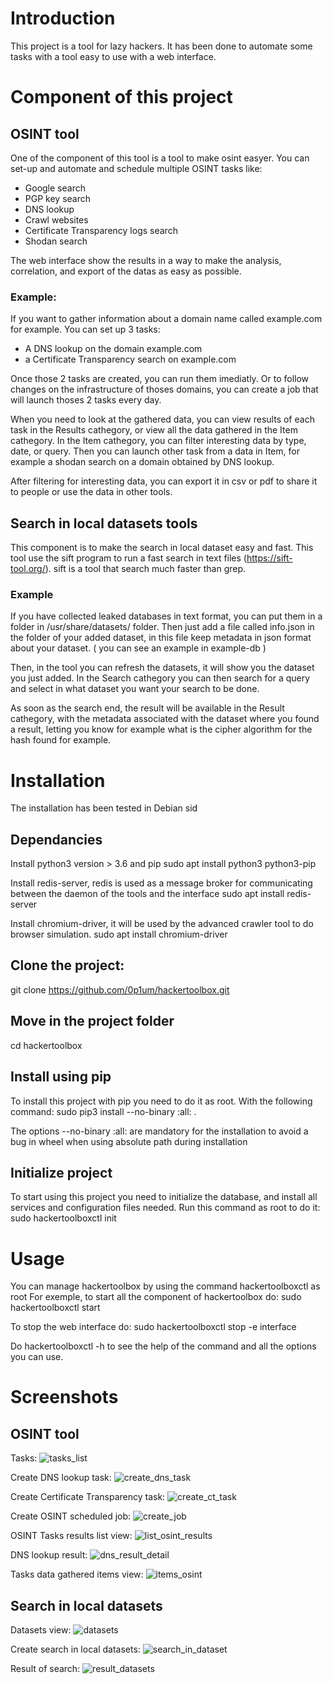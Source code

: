 # Introduction
This project is a tool for lazy hackers. It has been done to automate some tasks with a tool easy to use with a web interface. 
# Component of this project
## OSINT tool
One of the component of this tool is a tool to make osint easyer.
You can set-up and automate and schedule multiple OSINT tasks like:
- Google search
- PGP key search
- DNS lookup
- Crawl websites
- Certificate Transparency logs search
- Shodan search

The web interface show the results in a way to make the analysis, correlation, and export of the datas as easy as possible.
### Example:
If you want to gather information about a domain name called example.com for example. You can set up 3 tasks:
- A DNS lookup on the domain example.com
- a Certificate Transparency search on example.com

Once those 2 tasks are created, you can run them imediatly. Or to follow changes on the infrastructure of thoses domains, you can create a job that will launch thoses 2 tasks every day.

When you need to look at the gathered data, you can view results of each task in the Results cathegory, or view all the data gathered in the Item cathegory.
In the Item cathegory, you can filter interesting data by type, date, or query.
Then you can launch other task from a data in Item, for example a shodan search on a domain obtained by DNS lookup.

After filtering for interesting data, you can export it in csv or pdf to share it to people or use the data in other tools.
## Search in local datasets tools
This component is to make the search in local dataset easy and fast. 
This tool use the sift program to run a fast search in text files (https://sift-tool.org/). sift is a tool that search much faster than grep.
### Example
If you have collected leaked databases in text format, you can put them in a folder in /usr/share/datasets/ folder.
Then just add a file called info.json in the folder of your added dataset, in this file keep metadata in json format about your dataset. ( you can see an example in example-db )

Then, in the tool you can refresh the datasets, it will show you the dataset you just added.
In the Search cathegory you can then search for a query and select in what dataset you want your search to be done.

As soon as the search end, the result will be available in the Result cathegory, with the metadata associated with the dataset where you found a result, letting you know for example what is the cipher algorithm for the hash found for example.

# Installation
The installation has been tested in Debian sid 
## Dependancies
Install python3 version > 3.6 and pip
sudo apt install python3 python3-pip

Install redis-server, redis is used as a message broker for communicating between the daemon of the tools and the interface
sudo apt install redis-server

Install chromium-driver, it will be used by the advanced crawler tool to do browser simulation.
sudo apt install chromium-driver

## Clone the project:
git clone https://github.com/0p1um/hackertoolbox.git

## Move in the project folder
cd hackertoolbox

## Install using pip
To install this project with pip you need to do it as root. With the following command:
sudo pip3 install --no-binary :all: .

The options --no-binary :all: are mandatory for the installation to avoid a bug in wheel when using absolute path during installation

## Initialize project
To start using this project you need to initialize the database, and install all services and configuration files needed. 
Run this command as root to do it:
sudo hackertoolboxctl init

# Usage
You can manage hackertoolbox by using the command hackertoolboxctl as root
For exemple, to start all the component of hackertoolbox do:
sudo hackertoolboxctl start

To stop the web interface do:
sudo hackertoolboxctl stop -e interface

Do hackertoolboxctl -h to see the help of the command and all the options you can use.

# Screenshots

## OSINT tool
Tasks:
![tasks_list](screenshots/tasks_list.png)

Create DNS lookup task:
![create_dns_task](screenshots/create_dns_task.png)

Create Certificate Transparency task:
![create_ct_task](screenshots/create_ct_task.png)

Create OSINT scheduled job:
![create_job](screenshots/create_job.png)

OSINT Tasks results list view:
![list_osint_results](screenshots/list_osint_results.png)

DNS lookup result:
![dns_result_detail](screenshots/dns_result_detail.png)

Tasks data gathered items view:
![items_osint](screenshots/items_osint.png)

## Search in local datasets

Datasets view:
![datasets](screenshots/datasets.png)

Create search in local datasets:
![search_in_dataset](screenshots/search_in_dataset.png)

Result of search:
![result_datasets](screenshots/result_datasets.png)

